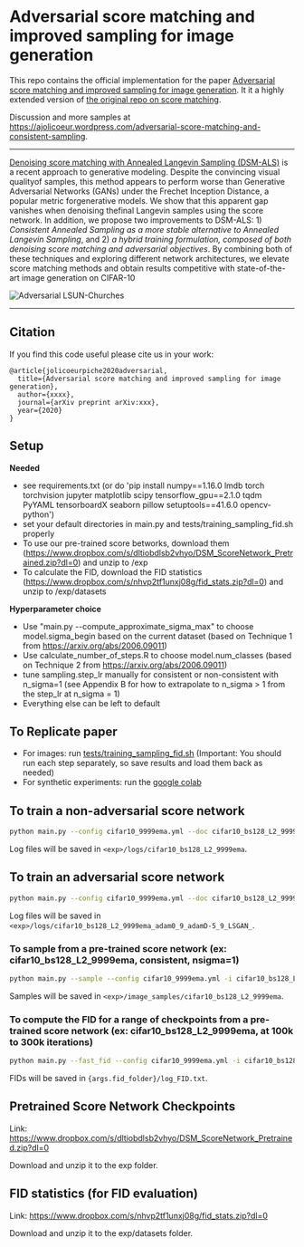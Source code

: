 # Adversarial score matching and improved sampling for image generation

This repo contains the official implementation for the paper [Adversarial score matching and improved sampling for image generation](https://arxiv.org/abs/2009.05475). It it a highly extended version of [the original repo on score matching](https://github.com/ermongroup/ncsnv2).

Discussion and more samples at https://ajolicoeur.wordpress.com/adversarial-score-matching-and-consistent-sampling.

-----------------------------------------------------------------------------------------

[Denoising score matching with Annealed Langevin Sampling (DSM-ALS)](https://arxiv.org/abs/2006.09011) is a recent approach to generative modeling. Despite the convincing visual qualityof samples, this method appears to perform worse than Generative Adversarial Networks (GANs) under the Frechet Inception Distance, a popular metric forgenerative models. We show that this apparent gap vanishes when denoising thefinal Langevin samples using the score network.  In addition, we propose two improvements to DSM-ALS: 1) *Consistent Annealed Sampling as a more stable alternative to Annealed Langevin Sampling*, and 2) *a hybrid training formulation, composed of both denoising score matching and adversarial objectives*. By combining both of these techniques and exploring different network architectures, we elevate score matching methods and obtain results competitive with state-of-the-art image generation on CIFAR-10

![Adversarial LSUN-Churches](https://ajolicoeur.files.wordpress.com/2020/09/image.png?w=662)

-----------------------------------------------------------------------------------------

## Citation

If you find this code useful please cite us in your work:
```
@article{jolicoeurpiche2020adversarial,
  title={Adversarial score matching and improved sampling for image generation},
  author={xxxx},
  journal={arXiv preprint arXiv:xxx},
  year={2020}
}
```
## Setup

**Needed**

* see requirements.txt (or do 'pip install numpy==1.16.0 lmdb torch torchvision jupyter matplotlib scipy tensorflow_gpu==2.1.0 tqdm PyYAML tensorboardX seaborn pillow setuptools==41.6.0 opencv-python')
* set your default directories in main.py and tests/training_sampling_fid.sh properly
* To use our pre-trained score betworks, download them (https://www.dropbox.com/s/dltiobdlsb2vhyo/DSM_ScoreNetwork_Pretrained.zip?dl=0) and unzip to /exp
* To calculate the FID, download the FID statistics (https://www.dropbox.com/s/nhvp2tf1unxj08g/fid_stats.zip?dl=0) and unzip to /exp/datasets

**Hyperparameter choice**

* Use "main.py --compute_approximate_sigma_max" to choose model.sigma_begin based on the current dataset (based on Technique 1 from https://arxiv.org/abs/2006.09011)
* Use calculate_number_of_steps.R to choose model.num_classes (based on Technique 2 from https://arxiv.org/abs/2006.09011)
* tune sampling.step_lr manually for consistent or non-consistent with n_sigma=1 (see Appendix B for how to extrapolate to n_sigma > 1 from the step_lr at n_sigma = 1)
* Everything else can be left to default

## To Replicate paper

* For images: run [tests/training_sampling_fid.sh](https://github.com/AlexiaJM/AdversarialConsistentScoreMatching/blob/master/tests/training_sampling_fid.sh) (Important: You should run each step separately, so save results and load them back as needed)
* For synthetic experiments: run the [google colab](https://github.com/AlexiaJM/AdversarialConsistentScoreMatching/blob/master/Clean_Basic_code_GAN_with_DSM.ipynb)

## To train a non-adversarial score network

```bash
python main.py --config cifar10_9999ema.yml --doc cifar10_bs128_L2_9999ema --ni
```
Log files will be saved in `<exp>/logs/cifar10_bs128_L2_9999ema`.

## To train an adversarial score network

```bash
python main.py --config cifar10_9999ema.yml --doc cifar10_bs128_L2_9999ema_adam0_9_adamD-5_9_LSGAN_ --ni  --adam --adam_beta 0 .9 --D_adam --D_adam_beta -.5 .9 --adversarial
```
Log files will be saved in `<exp>/logs/cifar10_bs128_L2_9999ema_adam0_9_adamD-5_9_LSGAN_`.

### To sample from a pre-trained score network (ex: cifar10_bs128_L2_9999ema, consistent, nsigma=1)

```bash
python main.py --sample --config cifar10_9999ema.yml -i cifar10_bs128_L2_9999ema --ni --consistent --nsigma 1 --step_lr 5.6e-6 --batch_size 100 --begin_ckpt 250000
```
Samples will be saved in `<exp>/image_samples/cifar10_bs128_L2_9999ema`.

### To compute the FID for a range of checkpoints from a pre-trained score network (ex: cifar10_bs128_L2_9999ema, at 100k to 300k iterations)

```bash
python main.py --fast_fid --config cifar10_9999ema.yml -i cifar10_bs128_L2_9999ema --ni --consistent --nsigma 1 --step_lr 5.6e-6 --batch_size 4000 --fid_num_samples 10000 --begin_ckpt 100000 --end_ckpt 300000
```
FIDs will be saved in `{args.fid_folder}/log_FID.txt`.

## Pretrained Score Network Checkpoints

Link: https://www.dropbox.com/s/dltiobdlsb2vhyo/DSM_ScoreNetwork_Pretrained.zip?dl=0

Download and unzip it to the exp folder.

## FID statistics (for FID evaluation)

Link: https://www.dropbox.com/s/nhvp2tf1unxj08g/fid_stats.zip?dl=0

Download and unzip it to the exp/datasets folder.
